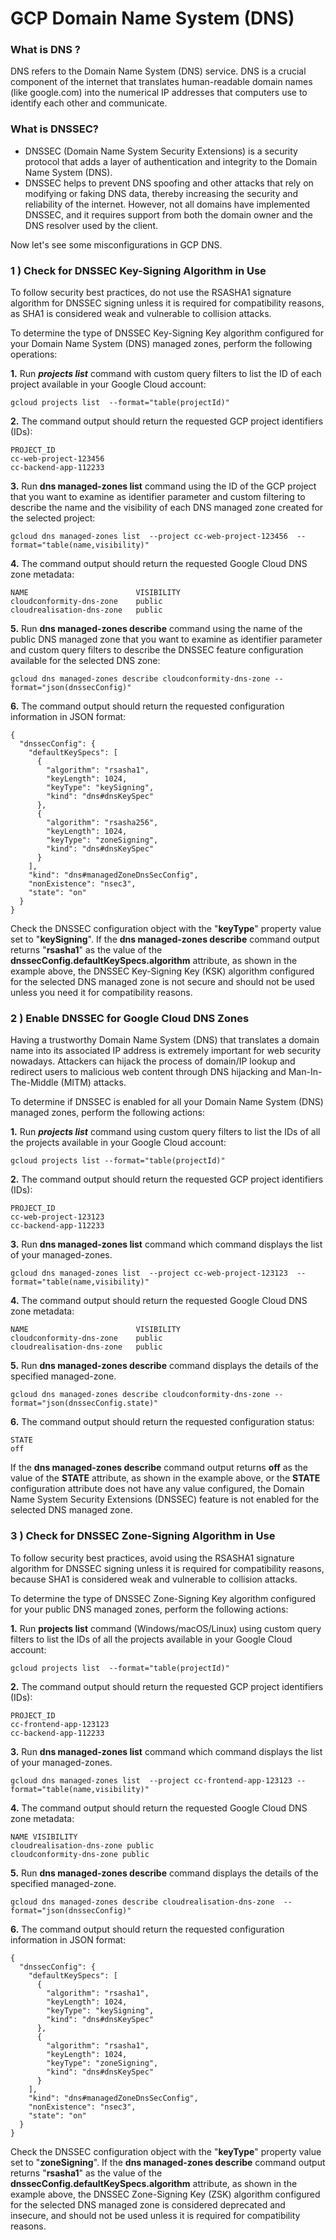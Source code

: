 # **GCP Domain Name System (DNS)**

### **What is DNS ?**

DNS refers to the Domain Name System (DNS) service. DNS is a crucial component of the internet that translates human-readable domain names (like google.com) into the numerical IP addresses that computers use to identify each other and communicate.

### **What is DNSSEC?**

* DNSSEC (Domain Name System Security Extensions) is a security protocol that adds a layer of authentication and integrity to the Domain Name System (DNS).
* DNSSEC helps to prevent DNS spoofing and other attacks that rely on modifying or faking DNS data, thereby increasing the security and reliability of the internet. However, not all domains have implemented DNSSEC, and it requires support from both the domain owner and the DNS resolver used by the client.

Now let's see some misconfigurations in GCP DNS.

### **1 ) Check for DNSSEC Key-Signing Algorithm in Use**

To follow security best practices, do not use the RSASHA1 signature algorithm for DNSSEC signing unless it is required for compatibility reasons, as SHA1 is considered weak and vulnerable to collision attacks.

To determine the type of DNSSEC Key-Signing Key algorithm configured for your Domain Name System (DNS) managed zones, perform the following operations:

**1.** Run _**projects list**_ command  with custom query filters to list the ID of each project available in your Google Cloud account:

```
gcloud projects list  --format="table(projectId)"
```

**2.** The command output should return the requested GCP project identifiers (IDs):

```
PROJECT_ID
cc-web-project-123456
cc-backend-app-112233
```

**3.** Run **dns managed-zones list** command  using the ID of the GCP project that you want to examine as identifier parameter and custom filtering to describe the name and the visibility of each DNS managed zone created for the selected project:

```
gcloud dns managed-zones list  --project cc-web-project-123456  --format="table(name,visibility)"
```

**4.** The command output should return the requested Google Cloud DNS zone metadata:

```
NAME                        VISIBILITY
cloudconformity-dns-zone    public
cloudrealisation-dns-zone   public
```

**5.** Run **dns managed-zones describe** command  using the name of the public DNS managed zone that you want to examine as identifier parameter and custom query filters to describe the DNSSEC feature configuration available for the selected DNS zone:

```
gcloud dns managed-zones describe cloudconformity-dns-zone --format="json(dnssecConfig)"
```

**6.** The command output should return the requested configuration information in JSON format:

```
{
  "dnssecConfig": {
    "defaultKeySpecs": [
      {
        "algorithm": "rsasha1",
        "keyLength": 1024,
        "keyType": "keySigning",
        "kind": "dns#dnsKeySpec"
      },
      {
        "algorithm": "rsasha256",
        "keyLength": 1024,
        "keyType": "zoneSigning",
        "kind": "dns#dnsKeySpec"
      }
    ],
    "kind": "dns#managedZoneDnsSecConfig",
    "nonExistence": "nsec3",
    "state": "on"
  }
}
```

Check the DNSSEC configuration object with the "**keyType**" property value set to "**keySigning**". If the **dns managed-zones describe** command output returns "**rsasha1**" as the value of the **dnssecConfig.defaultKeySpecs.algorithm** attribute, as shown in the example above, the DNSSEC Key-Signing Key (KSK) algorithm configured for the selected DNS managed zone is not secure and should not be used unless you need it for compatibility reasons.

### **2 )  Enable DNSSEC for Google Cloud DNS Zones**

Having a trustworthy Domain Name System (DNS) that translates a domain name into its associated IP address is extremely important for web security nowadays. Attackers can hijack the process of domain/IP lookup and redirect users to malicious web content through DNS hijacking and Man-In-The-Middle (MITM) attacks.

To determine if DNSSEC is enabled for all your Domain Name System (DNS) managed zones, perform the following actions:

**1.** Run _**projects list**_ command  using custom query filters to list the IDs of all the projects available in your Google Cloud account:

```
gcloud projects list --format="table(projectId)"
```

**2.** The command output should return the requested GCP project identifiers (IDs):

```
PROJECT_ID
cc-web-project-123123
cc-backend-app-112233
```

**3.** Run **dns managed-zones list** command  which command displays the list of your managed-zones.

```
gcloud dns managed-zones list  --project cc-web-project-123123  --format="table(name,visibility)"
```

**4.** The command output should return the requested Google Cloud DNS zone metadata:

```
NAME                        VISIBILITY
cloudconformity-dns-zone    public
cloudrealisation-dns-zone   public
```

**5.** Run **dns managed-zones describe** command displays the details of the specified managed-zone.

```
gcloud dns managed-zones describe cloudconformity-dns-zone --format="json(dnssecConfig.state)"
```

**6.** The command output should return the requested configuration status:

```
STATE
off
```

If the **dns managed-zones describe** command output returns **off** as the value of the **STATE** attribute, as shown in the example above, or the **STATE** configuration attribute does not have any value configured, the Domain Name System Security Extensions (DNSSEC) feature is not enabled for the selected DNS managed zone.

### **3 ) Check for DNSSEC Zone-Signing Algorithm in Use**

To follow security best practices, avoid using the RSASHA1 signature algorithm for DNSSEC signing unless it is required for compatibility reasons, because SHA1 is considered weak and vulnerable to collision attacks.

To determine the type of DNSSEC Zone-Signing Key algorithm configured for your public DNS managed zones, perform the following actions:

**1.** Run **projects list** command (Windows/macOS/Linux) using custom query filters to list the IDs of all the projects available in your Google Cloud account:

```
gcloud projects list  --format="table(projectId)"
```

**2.** The command output should return the requested GCP project identifiers (IDs):

```
PROJECT_ID
cc-frontend-app-123123
cc-backend-app-112233
```

**3.** Run **dns managed-zones list** command  which command displays the list of your managed-zones.

```
gcloud dns managed-zones list  --project cc-frontend-app-123123 --format="table(name,visibility)"
```

**4.** The command output should return the requested Google Cloud DNS zone metadata:

```
NAME VISIBILITY
cloudrealisation-dns-zone public
cloudconformity-dns-zone public
```

**5.** Run **dns managed-zones describe** command displays the details of the specified managed-zone.

```
gcloud dns managed-zones describe cloudrealisation-dns-zone  --format="json(dnssecConfig)"
```

**6.** The command output should return the requested configuration information in JSON format:

```
{
  "dnssecConfig": {
    "defaultKeySpecs": [
      {
        "algorithm": "rsasha1",
        "keyLength": 1024,
        "keyType": "keySigning",
        "kind": "dns#dnsKeySpec"
      },
      {
        "algorithm": "rsasha1",
        "keyLength": 1024,
        "keyType": "zoneSigning",
        "kind": "dns#dnsKeySpec"
      }
    ],
    "kind": "dns#managedZoneDnsSecConfig",
    "nonExistence": "nsec3",
    "state": "on"
  }
}
```

Check the DNSSEC configuration object with the "**keyType**" property value set to "**zoneSigning**". If the **dns managed-zones describe** command output returns "**rsasha1**" as the value of the **dnssecConfig.defaultKeySpecs.algorithm** attribute, as shown in the example above, the DNSSEC Zone-Signing Key (ZSK) algorithm configured for the selected DNS managed zone is considered deprecated and insecure, and should not be used unless it is required for compatibility reasons.
